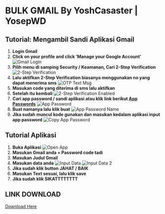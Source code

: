 # BULK GMAIL By YoshCasaster | YosepWD

## Tutorial: Mengambil Sandi Aplikasi Gmail

1. **Login Gmail**
2. **Click on your profile and click ’Manage your Google Account’**
   ![Gmail Login](https://www.edbmails.com/screenshots/imap/gmail-login.png)
3. **Pilih menu di samping Security / Keamanan, Cari 2-Step Verification**
   ![2-Step Verification](https://www.edbmails.com/screenshots/imap/click-2-step-verification-gmail.png)
4. **Lalu aktifkan 2-Step Verification biasanya menggunakan no yang dapat menerima sms**
   ![OTP Text Msg](https://www.edbmails.com/screenshots/imap/otp-text-msg.png)
5. **Masukan code yang diterima di sms lalu aktifkan**
6. **Setelah itu kembali**
   ![2-Step Verification Enabled](https://www.edbmails.com/screenshots/imap/2-step-verification-enabled.png)
7. **Cari app password / sandi aplikasi atau klik link berikut [App Passwords](https://myaccount.google.com/apppasswords)**
   ![App Password](https://www.edbmails.com/screenshots/imap/security-app-password.png)
8. **Buat namanya lalu klik buat**
   ![App Password Name](https://www.edbmails.com/screenshots/imap/app-password-name.png)
9. **Jika sudah muncul kode gunakan dan masukan kedalam aplikasi input app password**
   ![Copy App Password](https://www.edbmails.com/screenshots/imap/copy-app-password.png)

## Tutorial Aplikasi

1. **Buka Aplikasi**
   ![Open App](https://telegra.ph/file/647b43bf619419163414f.png)
2. **Masukan Gmail anda + Password code tadi**
3. **Masukan Judul Gmail**
4. **Masukan data anda**
   ![Input Data](https://telegra.ph/file/3277b645f36b7e5499229.png)
   ![Input Data 2](https://telegra.ph/file/3b4aa25123050b44ea79e.png)
5. **Jika sudah klik button JAHAT / BAIK**
6. **Masukan Text sesuai, lalu klik save**
7. **Jika sudah klik SIKATTTTTTTT**

## LINK DOWNLOAD

[Download Here](https://drive.google.com/file/d/1pQ2Czqm1oM5BqTXpx7uxd3GaeMxf2KOf/view?usp=sharing)
